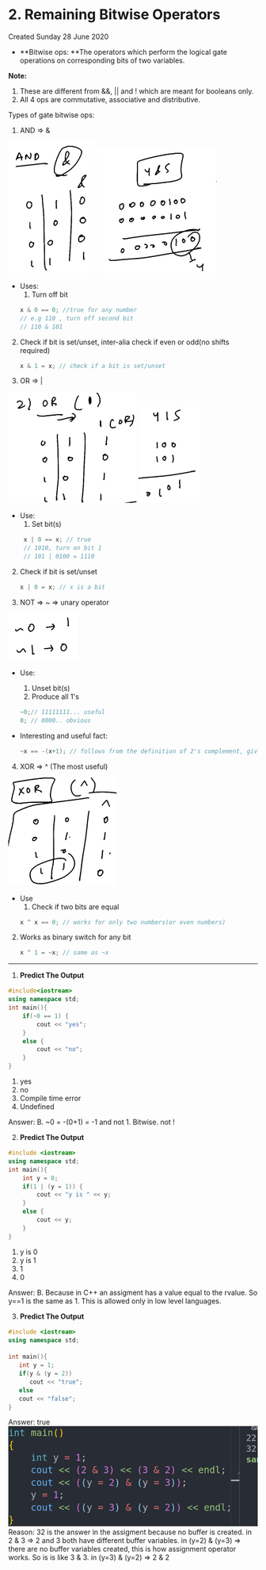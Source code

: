 # 2. Remaining Bitwise Operators
Created Sunday 28 June 2020


* **Bitwise ops: **The operators which perform the logical gate operations on corresponding bits of two variables.

__Note:__

1. These are different from &&, || and ! which are meant for booleans only.
2. All 4 ops are commutative, associative and distributive.


Types of gate bitwise ops:

1. AND ⇒ &

![](2._Remaining_Bitwise_Operators/pasted_image005.png) ![](2._Remaining_Bitwise_Operators/pasted_image001.png)

* Uses:
	1. Turn off bit
	```c++
	x & 0 == 0; //true for any number
	// e.g 110 , turn off second bit
	// 110 & 101
	```

2. Check if bit is set/unset, inter-alia check if even or odd(no shifts required)
	```c++
	x & 1 = x; // check if a bit is set/unset
	```

2. OR ⇒ |

![](2._Remaining_Bitwise_Operators/pasted_image002.png) ![](2._Remaining_Bitwise_Operators/pasted_image004.png)

* Use:
	1. Set bit(s)
	```c++
	 x | 0 == x; // true
	 // 1010, turn on bit 1
	 // 101 | 0100 = 1110
	```

2. Check if bit is set/unset
	```c++
	x | 0 = x; // x is a bit
	```

3. NOT ⇒ ~ ⇒ unary operator

![](2._Remaining_Bitwise_Operators/pasted_image007.png)

* Use:
	1. Unset bit(s)
	2. Produce all 1's
	```c++
	~0;// 11111111... useful
	0; // 0000.. obvious
	```

* Interesting and useful fact:
	```c++
	~x == -(x+1); // follows from the definition of 2's complement, given x is an integer
	```

4. XOR ⇒ ^ (The most useful)

![](2._Remaining_Bitwise_Operators/pasted_image008.png)

* Use
	1. Check if two bits are equal
	```c++
	x ^ x == 0; // works for only two numbers(or even numbers)
	```

2. Works as binary switch for any bit
	```c++
	x ^ 1 = ~x; // same as ~x
	```

*****


1. **Predict The Output**
```c++
#include<iostream>
using namespace std;
int main(){
	if(~0 == 1) {
		cout << "yes";
	}
	else {
		cout << "no";
	}
}
```

1. yes
2. no
3. Compile time error
4. Undefined

Answer: B. ~0 = -(0+1) = -1 and not 1. Bitwise. not !


2. **Predict The Output**
```c++
#include <iostream>
using namespace std;
int main(){
    int y = 0;
    if(1 | (y = 1)) {
        cout << "y is " << y;
    }
    else {
        cout << y;
    }
}
```

1. y is 0
2. y is 1
3. 1
4. 0

Answer: B. Because in C++ an assigment has a value equal to the rvalue. So y==1 is the same as 1. This is allowed only in low level languages.


3. **Predict The Output**
```c++
#include <iostream>
using namespace std;

int main(){
   int y = 1;
   if(y & (y = 2))
      cout << "true";
   else
   cout << "false";
}
```
Answer: true
![](2._Remaining_Bitwise_Operators/pasted_image.png)
Reason: 32 is the answer in the assigment because no buffer is created.
in 2 & 3 ⇒ 2 and 3 both have different buffer variables.
in (y=2) & (y=3) ⇒ there are no buffer variables created, this is how assignment operator works. So is is like 3 & 3.
in  (y=3) & (y=2) ⇒ 2 & 2

